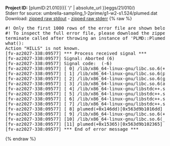 **Project ID:** [plumID:21.010]({{ '/' | absolute_url }}eggs/21/010/)  
Stderr for source:  umbrella-sampling_1-2prime/g1-w2-s1.524/plumed.dat   
Download: [zipped raw stdout](plumed.dat.plumed.stdout.txt.zip) - [zipped raw stderr](plumed.dat.plumed.stderr.txt.zip) 
{% raw %}
<pre>
#! Only the first 1000 rows of the error file are shown below
#! To inspect the full error file, please download the zipped raw stderr file above
terminate called after throwing an instance of 'PLMD::Plumed::Exception'
what():
Action "HILLS" is not known.
[fv-az2027-338:09577] *** Process received signal ***
[fv-az2027-338:09577] Signal: Aborted (6)
[fv-az2027-338:09577] Signal code:  (-6)
[fv-az2027-338:09577] [ 0] /lib/x86_64-linux-gnu/libc.so.6(+0x45330)[0x7f3720a45330]
[fv-az2027-338:09577] [ 1] /lib/x86_64-linux-gnu/libc.so.6(pthread_kill+0x11c)[0x7f3720a9eb2c]
[fv-az2027-338:09577] [ 2] /lib/x86_64-linux-gnu/libc.so.6(gsignal+0x1e)[0x7f3720a4527e]
[fv-az2027-338:09577] [ 3] /lib/x86_64-linux-gnu/libc.so.6(abort+0xdf)[0x7f3720a288ff]
[fv-az2027-338:09577] [ 4] /lib/x86_64-linux-gnu/libstdc++.so.6(+0xa5ff5)[0x7f3720ea5ff5]
[fv-az2027-338:09577] [ 5] /lib/x86_64-linux-gnu/libstdc++.so.6(+0xbb0da)[0x7f3720ebb0da]
[fv-az2027-338:09577] [ 6] /lib/x86_64-linux-gnu/libstdc++.so.6(_ZSt10unexpectedv+0x0)[0x7f3720ea5a55]
[fv-az2027-338:09577] [ 7] /lib/x86_64-linux-gnu/libstdc++.so.6(+0xa5a6f)[0x7f3720ea5a6f]
[fv-az2027-338:09577] [ 8] plumed(+0x146dd)[0x563d9b1016dd]
[fv-az2027-338:09577] [ 9] /lib/x86_64-linux-gnu/libc.so.6(+0x2a1ca)[0x7f3720a2a1ca]
[fv-az2027-338:09577] [10] /lib/x86_64-linux-gnu/libc.so.6(__libc_start_main+0x8b)[0x7f3720a2a28b]
[fv-az2027-338:09577] [11] plumed(+0x15365)[0x563d9b102365]
[fv-az2027-338:09577] *** End of error message ***
</pre>
{% endraw %}
